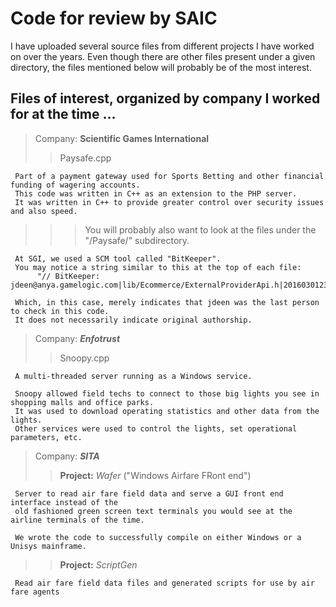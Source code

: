 # Code for review by SAIC

I have uploaded several source files from different projects I have worked on over the years.
Even though there are other files present under a given directory, the files mentioned below will probably be of the most interest.

## Files of interest, organized by company I worked for at the time ...

> Company: **Scientific Games International**
>> Paysafe.cpp

     Part of a payment gateway used for Sports Betting and other financial funding of wagering accounts.
     This code was written in C++ as an extension to the PHP server. 
     It was written in C++ to provide greater control over security issues and also speed.
     
>>> You will probably also want to look at the files under the "/Paysafe/" subdirectory.
     
     At SGI, we used a SCM tool called "BitKeeper".
     You may notice a string similar to this at the top of each file:
          "// BitKeeper: jdeen@anya.gamelogic.com|lib/Ecommerce/ExternalProviderApi.h|20160301232156|34444"
          
     Which, in this case, merely indicates that jdeen was the last person to check in this code. 
     It does not necessarily indicate original authorship.
     
> Company: ***Enfotrust***
>> Snoopy.cpp

     A multi-threaded server running as a Windows service.
     
     Snoopy allowed field techs to connect to those big lights you see in shopping malls and office parks.
     It was used to download operating statistics and other data from the lights. 
     Other services were used to control the lights, set operational parameters, etc.
     
> Company: ***SITA***
>> **Project:** *Wafer* ("Windows Airfare FRont end")

     Server to read air fare field data and serve a GUI front end interface instead of the 
     old fashioned green screen text terminals you would see at the airline terminals of the time.
     
     We wrote the code to successfully compile on either Windows or a Unisys mainframe.
     
>> **Project:** *ScriptGen*

     Read air fare field data files and generated scripts for use by air fare agents
    
